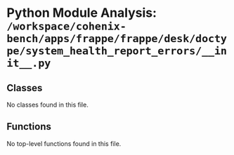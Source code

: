 # Python Module Analysis: `/workspace/cohenix-bench/apps/frappe/frappe/desk/doctype/system_health_report_errors/__init__.py`

## Classes

No classes found in this file.


## Functions

No top-level functions found in this file.
